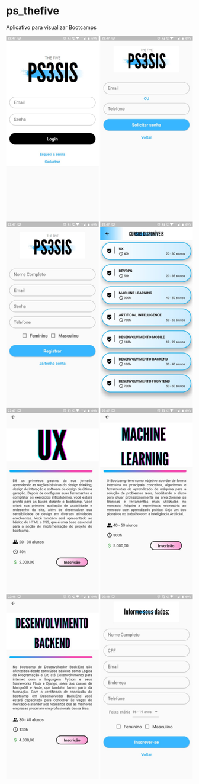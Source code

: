 # ps_thefive

Aplicativo para visualizar Bootcamps

<div>
<img src="fotos/Foto1.jpeg" width="250">
<img src="fotos/Foto2.jpeg" width="250">
<img src="fotos/Foto3.jpeg" width="250">
<img src="fotos/Foto4.jpeg" width="250">
<img src="fotos/Foto5.jpeg" width="250">
<img src="fotos/Foto6.jpeg" width="250">
<img src="fotos/Foto7.jpeg" width="250">
<img src="fotos/Foto8.jpeg" width="250">
</div>
